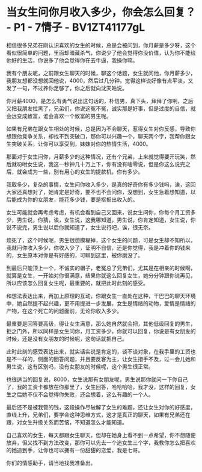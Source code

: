# 当女生问你月收入多少，你会怎么回复？ - P1 - 7情子 - BV1ZT41177gL

相信很多兄弟在刚认识喜欢的女生的时候，总是会被问到，你月薪是多少呀，这个看似很简单的问题，里面却暗藏杀气，你说少了他会觉得你没价值，认为你不能给他好的生活，你说多了他会觉得你在去牛逼，我操你嘛。

我有个朋友呢，之前跟女生聊天的时候，聊这个话题，女生就问他，你月薪多少，我朋友想都没想就回他说，4000，然后过几分钟，觉得这样说好像有点平淡，又发了一句，不过养你足够了，你之后就向沈天皓说。

你月薪4000，是怎么有勇气说出这句话的，朴信男，真下头，拜拜了你咧，之后又把我朋友拉黑了，兄弟们，你说这冤不冤，诚实那是好事，但是过度的自信，就会远变成致富，谁会喜欢一个致富的男生呢。

如果有兄弟在跟女生相处的时候，总是因为不会聊天，惹得女生对你反感，导致你想跟他竞争关系，却找不到突破口，那你可以兴趣一个，聊天两个字，我帮你跟女生突破关系，让你可以享受到，妹妹对你的热情生活，4000。

那面对于女生问你，月薪多少的这种情况，还有个兄弟，上来就觉得要开玩笑，然后就吩咐女生说，我这一秒钟几十万上下，你有没有啥零说，但是你这么说完之后，就会成为一些，别有用心的女生的提款机，你有多少。

我取多少，复杂的事情，女生问你收入多少，是真的好奇你有多少钱吗，诶，这回大家还真想对了，她肯定是好奇，要不也不会问你，没想到，女生急着想知道，以后能成为你的女朋友，能花多少钱，要是抠抠出收入的。

女生可能就会再考虑考虑，有机会看到自己又回来，说女生问你，你每个月工资多少，男生说，你猜，诶，女生说，这我哪知道，男生说，你肯定知道，女生说，你说不说完，男生说以后你就知道了，女生说行吧，诶，很无奈。

烦死了，这个时候呢，男生很想模糊掉，这个女生的问题，可是女生却不知所以，我就问你收入多少，你收入少了，证明不自信，还是你觉得，我是冲着你的钱来的，女生原本对你是有好感的，可聊到这里，被你磨没了。

到最后只能顶上一个，不诚实的帽子，老冤总了兄弟们，尤其是在相亲的时候啊，就算是女生，一开始对你很满意，结果你就这么回复女生，她分分钟跟你说再见，所以应该怎么回复女生呢，最重要的，就把此时此刻的感受。

和想法表达出来，再加上原理的互动，你跟女生一直处在这种，干巴巴的聊天环境中，她自然提不起兴趣，更不用提进一步发展，女生是情绪的动物，爱情是情绪的产物，在这个死亡的问题面前，无论你收入多少。

最重要是回答要高级，得让女生满意，那么她自然就会把，其他低级回复的男生，拒之门外，所以同样是女生问你，月工资多少，你就可以回复，你说是有女朋友的时候，还是没有女朋友的时候呢，这句话就把自己。

此时此刻的感受表达出来，就实话实说是肯定的，谈不谈对象，在我手里的工资也是不一样的，侧面的回答问题，并且要反客为主，让女生措手不及，过一会儿她和男生说，这有区别吗，没有女朋友的时候呢，这个男生很正常。

也很适当的回复说，8000，女生说那有女朋友呢，男生说那你就问一下你自己了，我的工资卡都放在你那里了，女生回答，哈哈哈哈，我才没，这样的回复，女生之后她不仅不会觉得你失败，还会想着，这么有趣的一个人。

最后还不是被我管的钱，这段操作尽破解了女生的难题，还让女生对你的好感度，直线上升，兄弟们，要学会这种思维方式，这才是真正的聊天，如果有兄弟还在跟，对女生升级关系而苦恼，不知道怎么才能知道。

自己喜欢的女生，每天都跟女生聊天，但却在她身上看不到一点希望，你不想随便放弃，但又找不到方法改变，那你可以先去一个追女生三个字，我教你怎么把喜欢的她追到手，让你也可以拥有一份甜甜的恋爱，我是七哥。

你们的情感助手，请当地找我准备出。